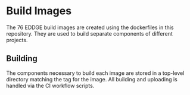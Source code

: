 # Build Images

The 76 EDDGE build images are created using the dockerfiles in this repository. They are used to build separate components of different projects.

## Building

The components necessary to build each image are stored in a top-level directory matching the tag for the image. All building and uploading is handled via the CI workflow scripts.
